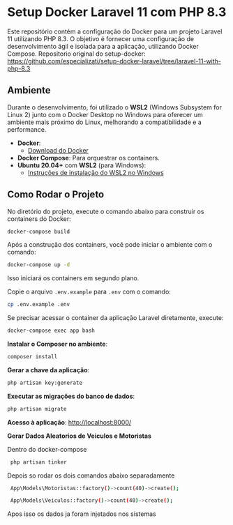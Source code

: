 # Setup Docker Laravel 11 com PHP 8.3

Este repositório contém a configuração do Docker para um projeto Laravel 11 utilizando PHP 8.3. O objetivo é fornecer uma configuração de desenvolvimento ágil e isolada para a aplicação, utilizando Docker Compose.
Repositorio original do setup-docker: 
https://github.com/especializati/setup-docker-laravel/tree/laravel-11-with-php-8.3

## Ambiente

Durante o desenvolvimento, foi utilizado o **WSL2** (Windows Subsystem for Linux 2) junto com o Docker Desktop no Windows para oferecer um ambiente mais próximo do Linux, melhorando a compatibilidade e a performance.

- **Docker**:
  - [Download do Docker](https://www.docker.com/products/docker-desktop)
- **Docker Compose**: Para orquestrar os containers.
- **Ubuntu 20.04+** com **WSL2** (para Windows):
  - [Instruções de instalação do WSL2 no Windows](https://docs.microsoft.com/pt-br/windows/wsl/install)

## Como Rodar o Projeto

No diretório do projeto, execute o comando abaixo para construir os containers do Docker:

```bash
docker-compose build
```

Após a construção dos containers, você pode iniciar o ambiente com o comando:

```bash
docker-compose up -d
```

Isso iniciará os containers em segundo plano.

Copie o arquivo `.env.example` para `.env` com o comando:

```bash
cp .env.example .env
```

Se precisar acessar o container da aplicação Laravel diretamente, execute:

```bash
docker-compose exec app bash
```

**Instalar o Composer no ambiente**:

  ```bash
  composer install
  ```

**Gerar a chave da aplicação**:

  ```bash
  php artisan key:generate
  ```

**Executar as migrações do banco de dados**:

  ```bash
  php artisan migrate
  ```

**Acesso à aplicação**: [http://localhost:8000/](http://localhost:8000/)

**Gerar Dados Aleatorios de Veiculos e Motoristas**

Dentro do docker-compose
 ```bash
  php artisan tinker
 ```

Depois so rodar os dois comandos abaixo separadamente
 ```bash
  App\Models\Motoristas::factory()->count(40)->create();
 ```
 
 ```bash
  App\Models\Veiculos::factory()->count(40)->create();
 ```
Apos isso os dados ja foram injetados nos sistemas
